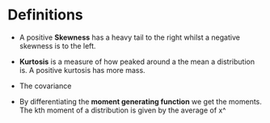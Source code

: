 # Definitions

* A positive **Skewness** has a heavy tail to the right whilst a negative skewness is to the left.

* **Kurtosis** is a measure of how peaked around a the mean a distribution is. A positive kurtosis has more mass.

* The covariance

* By differentiating the **moment generating function** we get the moments. The kth moment of a distribution is given by the average of x^

